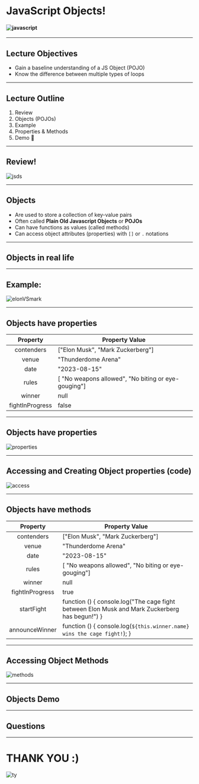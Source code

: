 # JavaScript Objects!

#### ![javascript](https://www.javatpoint.com/images/javascript/javascript_logo.png)

---

## Lecture Objectives

+ Gain a baseline understanding of a JS Object (POJO)
+ Know the difference between multiple types of loops

---

## Lecture Outline

1. Review
1. Objects (POJOs) 
1. Example
1. Properties & Methods
1. Demo 🦕

---

## Review!

![jsds](https://i.imgur.com/RiWCtKg.png)

---

## Objects

* Are used to store a collection of key-value pairs
* Often called **Plain Old Javascript Objects** or **POJOs**
* Can have functions as values (called methods)
* Can access object attributes (properties) with `[]` or `.` notations

---

## Objects in real life

---

## Example: 

![elonVSmark](https://akm-img-a-in.tosshub.com/sites/visualstory/stories/2023_06/story_45011/assets/2.jpeg?time=1687763545)

---

## Objects have properties

|     Property    | Property Value                                                                                                                   |
|:---------------:|------------------------------------------------------
| contenders      | ["Elon Musk", "Mark Zuckerberg"]                                                                                                 |
| venue           | "Thunderdome Arena"                                                                                                              |
| date            | "2023-08-15"                                                                                                                     |
| rules           | [ "No weapons allowed", "No biting or eye-gouging"] |
| winner          | null                                                                                                                             |
| fightInProgress | false                                                                                                                            |

---

## Objects have properties

![properties](https://i.imgur.com/BBRsBCS.png)

---

## Accessing and Creating Object properties (code)

![access](https://i.imgur.com/skYyLrN.png)

---

## Objects have methods

|     Property    | Property Value                                                                                 |
|:---------------:|------------------------------------------------------------------------------------------------|
| contenders      | ["Elon Musk", "Mark Zuckerberg"]                                                               |
| venue           | "Thunderdome Arena"                                                                            |
| date            | "2023-08-15"                                                                                   |
| rules           | [ "No weapons allowed", "No biting or eye-gouging"]                                            |
| winner          | null                                                                                           |
| fightInProgress | true                                                                                           |
| startFight      | function () { console.log("The cage fight between Elon Musk and Mark Zuckerberg has begun!") } |
| announceWinner  | function () { console.log(`${this.winner.name} wins the cage fight!`); }                      |

---

## Accessing Object Methods

![methods](https://i.imgur.com/xgq3hzs.png)

---

## Objects Demo

---

## Questions

---

# THANK YOU :)

![ty](https://media4.giphy.com/media/v1.Y2lkPTc5MGI3NjExaHcyNmRzaXdyNTFiemNyeXZ1eTBhdXFpN2hiMWJiMDZ5dHlzaTl3YyZlcD12MV9pbnRlcm5hbF9naWZfYnlfaWQmY3Q9Zw/fxI1G5PNC5esyNlIUs/giphy.gif)